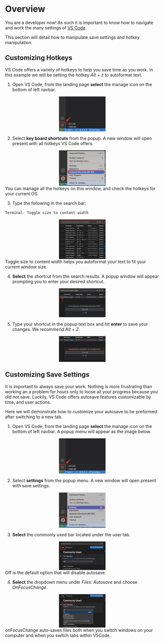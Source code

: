 # Overview

You are a developer now! As such it is important to know how to navigate and work the many settings of [VS Code](https://code.visualstudio.com/learn). 

This section will detail how to manipulate save settings and hotkey manipulation.

## Customizing Hotkeys

VS Code offers a variety of hotkeys to help you save time as you work. In this example we will be setting the hotkey _Alt + z_ to autoformat text.

1. Open VS Code, from the landing page **select** the manage icon on the bottom of left navbar. 
<img src="./images/setting0.jpg" alt="VS Code side bar" style="display: block;margin-left: auto;margin-right: auto;width:30%;max-width:500px">

2. Select **key board shortcuts** from the popup. A new window will open present with all hotkeys VS Code offers. 
<img src="./images/setting1.jpg" alt="VS Code side bar" style="display: block;margin-left: auto;margin-right: auto;width:30%;max-width:500px">
You can manage all the hotkeys on this window, and check the hotkeys for your current OS.

3. Type the following in the search bar:

```{.js .annotate}
Terminal: Toggle size to content width
```
<img src="./images/setting2.jpg" alt="VS Code side bar" style="display: block;margin-left: auto;margin-right: auto;width:30%;max-width:500px">
Toggle size to content width helps you autoformat your text to fit your current window size.

4. **Select** the shortcut from the search results. A popup window will appear prompting you to enter your desired shortcut.
<img src="./images/setting3.jpg" alt="VS Code side bar" style="display: block;margin-left: auto;margin-right: auto;width:30%;max-width:500px">

5. Type your shortcut in the popup text box and hit **enter** to save your changes. We recommend _Alt + Z_. 
<img src="./images/setting4.jpg" alt="VS Code side bar" style="display: block;margin-left: auto;margin-right: auto;width:30%;max-width:500px">

## Customizing Save Settings

It is important to always save your work. Nothing is more frustrating than working an a problem for hours only to loose all your progress because you did not save. Luckily, VS Code offers autosave features customizable by time, and user actions.

Here we will demonstrate how to customize your autosave to be preformed after switching to a new tab.

1. Open VS Code, from the landing page **select** the manage icon on the bottom of left navbar. A popup menu will appear as the image below.
<img src="./images/setting0.jpg" alt="VS Code side bar" style="display: block;margin-left: auto;margin-right: auto;width:30%;max-width:500px">

2. Select **settings** from the popup menu. A new window will open present with save settings.
<img src="./images/setting5.jpg" alt="VS Code side bar" style="display: block;margin-left: auto;margin-right: auto;width:30%;max-width:500px">

3. **Select** the commonly used bar located under the user tab.
<img src="./images/setting6.jpg" alt="VS Code side bar" style="display: block;margin-left: auto;margin-right: auto;width:30%;max-width:500px">
Off is the default option that will disable autosave.

4. **Select** the dropdown menu under _Files: Autosave_ and choose _OnFocusChange_. 
<img src="./images/setting7.jpg" alt="VS Code side bar" style="display: block;margin-left: auto;margin-right: auto;width:30%;max-width:500px">
onFocusChange auto-saves files both when you switch windows on your computer and when you switch tabs within VSCode.